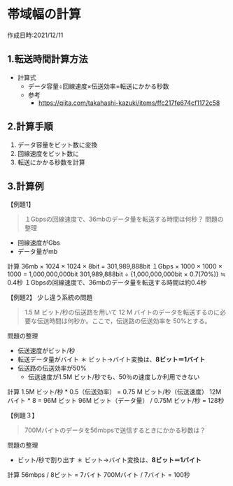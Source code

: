 # 帯域幅の計算
作成日時:2021/12/11

## 1.転送時間計算方法
* 計算式
  *  データ容量÷回線速度×伝送効率=転送にかかる秒数
  * 参考
    * https://qiita.com/takahashi-kazuki/items/ffc217fe674cf1172c58

## 2.計算手順
1. データ容量をビット数に変換
2. 回線速度をビット数に
3. 転送にかかる秒数を計算

## 3.計算例
【例題1】
> １Gbpsの回線速度で、36mbのデータ量を転送する時間は何秒？
問題の整理
- 回線速度がGbs
- データ量がmb

計算
36mb × 1024 × 1024 × 8bit = 301,989,888bit
１Gbps × 1000 × 1000 × 1000 = 1,000,000,000bit
301,989,888bit ÷ {1,000,000,000bit × 0.7(70%)} ≒ 0.4秒
１Gbpsの回線速度で、36mbのデータ量を転送する時間は約0.4秒

【例題2】
少し違う系統の問題

> 1.5 M ビット/秒の伝送路を用いて 12 M バイトのデータを転送するのに必要な伝送時間は何秒か。ここで，伝送路の伝送効率を 50%とする。

問題の整理
- 伝送速度がビット/秒
- 転送データ量がバイト
＊ ビット→バイト変換は、**8ビット＝1バイト**
- 伝送路の伝送効率が50%
  - 伝送速度が1.5M ビット/秒でも、50％の速度しか利用できない

計算
1.5M ビット/秒 * 0.5（伝送効率） = 0.75 M ビット/秒（伝送速度）
12M バイト * 8 = 96M ビット
96M ビット（データ量） / 0.75M ビット/秒 = 128秒

【例題３】
> 700Mバイトのデータを56mbpsで送信するときにかかる秒数は？

問題の整理
- ビット/秒で割り出す
＊ ビット→バイト変換は、**8ビット＝1バイト**

計算
56mbps / 8ビット = 7バイト
700Mバイト / 7バイト = 100秒

